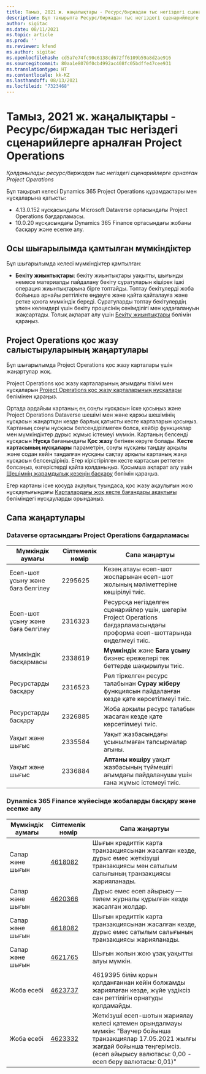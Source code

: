 ```yaml
---
title: Тамыз, 2021 ж. жаңалықтары - Ресурс/биржадан тыс негіздегі сценарийлерге арналған Project Operations
description: Бұл тақырыпта Ресурс/биржадан тыс негіздегі сценарийлерге арналған Project Operations бағдарламасының 2021 жылдың тамыз айындағы ерте қолдану шығарылымындағы қолжетімді сапалы жаңартулары туралы ақпарат берілген.
author: sigitac
ms.date: 08/11/2021
ms.topic: article
ms.prod: ''
ms.reviewer: kfend
ms.author: sigitac
ms.openlocfilehash: cd5a7e74fc90c6138cd672ff6109b59a8d2ae916
ms.sourcegitcommit: 80aa1e8070f0cb4992ac408fc05bdffe47cee931
ms.translationtype: HT
ms.contentlocale: kk-KZ
ms.lasthandoff: 08/13/2021
ms.locfileid: "7323468"
---
```

# <a name="whats-new-august-2021---project-operations-for-resourcenon-stocked-based-scenarios"></a>Тамыз, 2021 ж. жаңалықтары - Ресурс/биржадан тыс негіздегі сценарийлерге арналған Project Operations

*Қолданылады: ресурс/биржадан тыс негіздегі сценарийлерге арналған Project Operations*

Бұл тақырып келесі Dynamics 365 Project Operations құрамдастары мен нұсқаларына қатысты:

   - 4.13.0.152 нұсқасындағы Microsoft Dataverse ортасындағы Project Operations бағдарламасы.
   - 10.0.20 нұсқасындағы Dynamics 365 Finance ортасындағы жобаны басқару және есепке алу.

## <a name="features-included-in-this-release"></a>Осы шығарылымда қамтылған мүмкіндіктер

Бұл шығарылымда келесі мүмкіндіктер қамтылған:

- **Бекіту жиынтықтары**: бекіту жиынтықтары уақытты, шығынды немесе материалды пайдалану бекіту сұратуларын кішірек ішкі операция жиынтықтарына бірге топтайды. Топтау бекітулерді жоба бойынша арнайы реттілікте өңдеуге және қайта қайталауға және ретке қоюға мүмкіндік береді. Сұратуларды топтау бекітулердің үлкен көлемдері үшін бекіту процесінің сенімділігі мен қадағалануын жақсартады. Толық ақпарат алу үшін [Бекіту жиынтықтары](../approvals/approval-sets.md) бөлімін қараңыз.

## <a name="project-operations-dual-write-maps-updates"></a>Project Operations қос жазу салыстыруларының жаңартулары

Бұл шығарылымда Project Operations қос жазу карталары үшін жаңартулар жоқ. 

Project Operations қос жазу карталарының ағымдағы тізімі мен нұсқаларын [Project Operations қос жазу карталарының нұсқалары](../environment/resource-dual-write-maps.md) бөлімінен қараңыз.

Ортада әрдайым картаның ең соңғы нұсқасын іске қосыңыз және Project Operations Dataverse шешімі мен және қаржы шешімінің нұсқасын жаңартқан кезде барлық қатысты кесте карталарын қосыңыз. Картаның соңғы нұсқасы белсендірілмеген болса, кейбір функциялар мен мүмкіндіктер дұрыс жұмыс істемеуі мүмкін. Картаның белсенді нұсқасын **Нұсқа** бағанындағы **Қос жазу** бетінен көруге болады. **Кесте картасының нұсқалары** параметрін, соңғы нұсқаны таңдау арқылы және содан кейін таңдалған нұсқаны сақтау арқылы картаның жаңа нұсқасын белсендіріңіз. Егер кірістірілген кесте картасын реттеген болсаңыз, өзгерістерді қайта қолданыңыз. Қосымша ақпарат алу үшін [Шешімнің жарамдылық кезеңін басқару](/dynamics365/fin-ops-core/dev-itpro/data-entities/dual-write/app-lifecycle-management) бөлімін қараңыз.

Егер картаны іске қосуда ақаулық туындаса, қос жазу ақаулығын жою нұсқаулығындағы [Карталардағы жоқ кесте бағандары ақаулығы](/dynamics365/fin-ops-core/dev-itpro/data-entities/dual-write/dual-write-troubleshooting-finops-upgrades#missing-table-columns-issue-on-maps) бөліміндегі нұсқауларды орындаңыз.

## <a name="quality-updates"></a>Сапа жаңартулары

### <a name="project-operations-on-dataverse"></a>Dataverse ортасындағы Project Operations бағдарламасы

| **Мүмкіндік аумағы** | **Сілтемелік нөмір** | **Сапа жаңартуы** |
| --- | --- | --- |
| Есеп-шот ұсыну және баға белгілеу | 2295625 | Кезең атауы есеп-шот жоспарынан есеп-шот жолының мәліметтеріне көшірілуі тиіс. |
| Есеп-шот ұсыну және баға белгілеу | 2316323 | Ресурсқа негізделген сценарийлер үшін, шегерім Project Operations бағдарламасындағы проформа есеп-шоттарында өңделмеуі тиіс. |
|   Мүмкіндік басқармасы | 2338619 | **Мүмкіндік** және **Баға ұсыну** бизнес ережелері тек беттерде шақырылуы тиіс. |
| Ресурстарды басқару | 2316523 | Рөл тіркелген ресурс талабынан **Сұрау жіберу** функциясын пайдаланған кезде қате көрсетілмеуі тиіс. |
| Ресурстарды басқару | 2326885 | Жоба арқылы ресурс талабын жасаған кезде қате көрсетілмеуі тиіс. |
| Уақыт және шығыс | 2335584 | Уақыт жазбасындағы ұсынылмаған тапсырмалар ағыны. |
| Уақыт және шығыс | 2336884 | **Аптаны көшіру** уақыт жазбасының түймешігі ағымдағы пайдаланушы үшін ғана жұмыс істемеуі тиіс. |


### <a name="project-management-and-accounting-on-dynamics-365-finance"></a>Dynamics 365 Finance жүйесінде жобаларды басқару және есепке алу

| Мүмкіндік аумағы | Сілтемелік нөмір | Сапа жаңартуы |
| --- | --- | --- |
| Сапар және шығын | [4618082](https://fix.lcs.dynamics.com/Issue/Details?kb=4618082&amp;bugId=583101&amp;dbType=3&amp;qc=9c85ac8ca1e5e9cd07fac9e9aa2cb0914724e28b86ad3339dacf7741f554c605) | Шығын кредиттік карта транзакциясынан жасалған кезде, дұрыс емес жеткізуші транзакциясы мен сатылым салығының транзакциясы жарияланады. |
| Сапар және шығын | [4620366](https://fix.lcs.dynamics.com/Issue/Details?kb=4620366&amp;bugId=579485&amp;dbType=3&amp;qc=e864789bd95505ea624c537d585bf113c2de60b97c88439d44693dbd85aa8e92) | Дұрыс емес есеп айырысу — төлем журналы құрылған кезде жасалған жолдар. |
| Сапар және шығын | [4618082](https://fix.lcs.dynamics.com/Issue/Details?kb=4618082&amp;bugId=583101&amp;dbType=3&amp;qc=9c85ac8ca1e5e9cd07fac9e9aa2cb0914724e28b86ad3339dacf7741f554c605) | Шығын кредиттік карта транзакциясынан жасалған кезде, дұрыс емес сатылым салығының транзакциясы жарияланады. |
| Сапар және шығын | [4621765](https://fix.lcs.dynamics.com/Issue/Details?kb=4621765&amp;bugId=587306&amp;dbType=3&amp;qc=6fbfad0123d4e95eaf8d5a5a2f6c354577c991b7905c852ab02d1f94e728a876) | Шығын жолын жою ұзақ уақытты алуы мүмкін. |
| Жоба есебі | [4623737](https://fix.lcs.dynamics.com/Issue/Details?kb=4623737&amp;bugId=598109&amp;dbType=3&amp;qc=4101fc5865201e21815299f2ff11ae46d5d5370510868df86c25ee09a8ca1a0c) | 4619395 білім қорын қолданғаннан кейін болжамды жариялаған кезде, жүйе үздіксіз сан реттілігін орнатуды қолдамайды. |
| Жоба есебі | [4623332](https://fix.lcs.dynamics.com/Issue/Details?kb=4623332&amp;bugId=586034&amp;dbType=3&amp;qc=2f64bb1977c4a9c9dd2ce9de7e72230b86eca14b6295c5bbfb614ea97ad81caf) | Жеткізуші есеп-шотын жариялау келесі қатемен орындалмауы мүмкін: "Ваучер бойынша транзакциялар 17.05.2021 жылғы жағдай бойынша теңгерімсіз. (есеп айырысу валютасы: 0,00 - есеп беру валютасы: 0,01)" |
